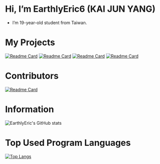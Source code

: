 # Hi, I’m EarthlyEric6 (KAI JUN YANG)
-  I’m 19-year-old student from Taiwan.

# My Projects
[![Readme Card](https://github-readme-stats.vercel.app/api/pin/?username=EarthlyEric&repo=Luminara&theme=tokyonight)](https://github.com/EarthlyEric/Luminara)
[![Readme Card](https://github-readme-stats.vercel.app/api/pin/?username=EarthlyEric&repo=LuminaraAPI&theme=tokyonight)](https://github.com/EarthlyEric/LuminaraAPI)
[![Readme Card](https://github-readme-stats.vercel.app/api/pin/?username=EarthlyEric&repo=silentmode&theme=tokyonight)](https://github.com/EarthlyEric/silentmode)
[![Readme Card](https://github-readme-stats.vercel.app/api/pin/?username=EarthlyEric&repo=ServerSeekerReborn&theme=tokyonight)](https://github.com/EarthlyEric/ServerSeekerReborn)
# Contributors
[![Readme Card](https://github-readme-stats.vercel.app/api/pin/?username=busybox11&repo=NowPlaying-for-Spotify&theme=tokyonight)](https://github.com/busybox11/NowPlaying-for-Spotify)

# Information 
![EarthlyEric's GitHub stats](https://github-readme-stats.vercel.app/api?username=EarthlyEric&show_icons=true&theme=tokyonight)

# Top Used Program Languages
[![Top Langs](https://github-readme-stats.vercel.app/api/top-langs/?username=EarthlyEric&langs_count=10&layout=compact)](https://github.com/anuraghazra/github-readme-stats)
